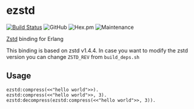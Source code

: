 ezstd
=====

[![Build Status](https://travis-ci.org/silviucpp/ezstd.svg?branch=master)](https://travis-ci.org/silviucpp/ezstd)
![GitHub](https://img.shields.io/github/license/silviucpp/ezstd)
![Hex.pm](https://img.shields.io/hexpm/v/ezstd)
![Maintenance](https://img.shields.io/maintenance/yes/2019)

[Zstd][1] binding for Erlang

This binding is based on zstd v1.4.4. In case you want to modify the zstd version you can change `ZSTD_REV` from `build_deps.sh`

Usage
-----

```
ezstd:compress(<<"hello world">>).
ezstd:compress(<<"hello world">>, 3).
ezstd:decompress(ezstd:compress(<<"hello world">>, 3)).
```

[1]:http://facebook.github.io/zstd/
